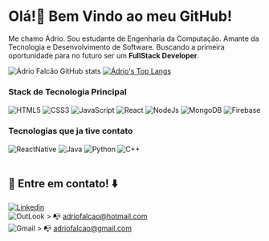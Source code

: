 #  Olá!👋 Bem Vindo ao meu GitHub! 

Me chamo Ádrio. Sou estudante de Engenharia da Computação.  Amante da Tecnologia e Desenvolvimento de Software. Buscando a primeira oportunidade para no futuro ser um **FullStack Developer**.

 ![Ádrio Falcão GitHub stats](https://github-readme-stats.vercel.app/api?username=Falcon-Br&show_icons=true&theme=tokyonight)
 [![Ádrio's Top Langs](https://github-readme-stats.vercel.app/api/top-langs/?username=Falcon-Br&layout=compact&theme=tokyonight)](https://github.com/Falcon-Br/github-readme-stats)

### Stack de Tecnologia Principal
<div style="display: inline_block">
   <img align="center" alt="HTML5" src="https://img.shields.io/badge/HTML5-E34F26?style=for-the-badge&logo=html5&logoColor=white"/>
   <img align="center" alt="CSS3" src="https://img.shields.io/badge/CSS3-1572B6?style=for-the-badge&logo=css3&logoColor=white"/>
   <img align="center" alt="JavaScript" src="https://img.shields.io/badge/JavaScript-F7DF1E?style=for-the-badge&logo=javascript&logoColor=black"/>
   <img align="center" alt="React" src="https://img.shields.io/badge/React-20232A?style=for-the-badge&logo=react&logoColor=61DAFB"/>
   <img align="center" alt="NodeJs" src="https://img.shields.io/badge/Node.js-43853D?style=for-the-badge&logo=node.js&logoColor=white"/>
   <img align="center" alt="MongoDB" src="https://img.shields.io/badge/MongoDB-4EA94B?style=for-the-badge&logo=mongodb&logoColor=white"/>
   <img align="center" alt="Firebase" src="https://img.shields.io/badge/Firebase-F29D0C?style=for-the-badge&logo=firebase&logoColor=white"/>
</div>

### Tecnologias que ja tive contato
<div style="display: inline_block">
    <img align="center" alt="ReactNative" src="https://img.shields.io/badge/React_Native-20232A?style=for-the-badge&logo=react&logoColor=61DAFB"/>
    <img align="center" alt="Java" src="https://img.shields.io/badge/Java-ED8B00?style=for-the-badge&logo=openjdk&logoColor=white"/>
    <img align="center" alt="Python" src="https://img.shields.io/badge/Python-3776AB?style=for-the-badge&logo=python&logoColor=white"/>
    <img align="center" alt="C++" src="https://img.shields.io/badge/C%2B%2B-00599C?style=for-the-badge&logo=c%2B%2B&logoColor=white"/> 
</div>
<br>

## :speech_balloon: Entre em contato! :arrow_down:

[![Linkedin](https://img.shields.io/badge/LinkedIn-0077B5?style=for-the-badge&logo=linkedin&logoColor=white)](https://www.linkedin.com/in/ádrio-falcão-6048b850/)
<br>
![OutLook](https://img.shields.io/badge/Microsoft_Outlook-0078D4?style=for-the-badge&logo=microsoft-outlook&logoColor=white) >
:mailbox_with_no_mail: adriofalcao@hotmail.com
<br>
![Gmail](https://img.shields.io/badge/Gmail-D14836?style=for-the-badge&logo=gmail&logoColor=white) >
:mailbox_with_no_mail: adriofalcao@gmail.com

